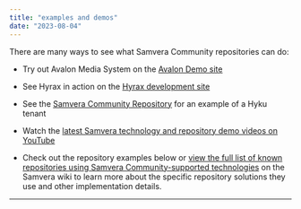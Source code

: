 ```yaml
---
title: "examples and demos"
date: "2023-08-04"
---
```


There are many ways to see what Samvera Community repositories can do:

- Try out Avalon Media System on the [Avalon Demo site](https://www.avalonmediasystem.org/try-out-avalon)

- See Hyrax in action on the [Hyrax development site](https://dev.nurax.samvera.org/)

- See the [Samvera Community Repository](https://repo.samvera.org/) for an example of a Hyku tenant

- Watch the [latest Samvera technology and repository demo videos on YouTube](https://youtube.com/playlist?list=PLvnoImgmm7Cf6K3ZdMiXDSwxhmfN6sQJq)

- Check out the repository examples below or [view the full list of known repositories using Samvera Community-supported technologies](https://samvera.atlassian.net/wiki/spaces/samvera/pages/422319621/Samvera+Implementations+in+production) on the Samvera wiki to learn more about the specific repository solutions they use and other implementation details.

---

<!-- #### Examples of Samvera Community repository solutions in action

American Theological Library Association (ATLA) - [Atla Digital Library](https://dl.atla.com/) provides [Atla](https://www.atla.com/) members and other organizations with access to aggregated theological library collections from across the US.

[British Library Shared Research Repository](https://iro.bl.uk/) - Institutional repositories for UK cultural heritage organisations, currently all Independent Research Organisations (IROs). Content includes a variety of outputs including published works, datasets, 3D models and exhibition material.  Six individual repositories with a unified search layer over the top.

[Carolina Digital Repository (CDR)](https://cdr.lib.unc.edu/) - Institutional Repository for OA articles, journals, student papers, research data, posters, 3d objects, OER and more.

Cincinnati University  - [Scholar@UC](https://scholar.uc.edu/) - Self-submission institutional repository.

Cornell University - [Southeast Asia Visions](http://seasiavisions.library.cornell.edu/) - A collection of more than 350 European travel accounts of pre-modern Southeast Asia.

[Didómena](https://didomena.ehess.fr/) - École des Hautes Études en Sciences Sociales (EHESS), School of Advanced Studies in the Social Sciences, France. Institutional research data repository. Self-deposit data repository for researchers in humanities and social sciences.

[Digital Commonwealth](https://www.digitalcommonwealth.org/) - historical collections from libraries, museums, and archives across Massachusetts.

The [Digital Repository of Ireland](https://repository.dri.ie/) - The Digital Repository of Ireland is a national digital repository for Ireland’s humanities, social sciences, and cultural heritage data.

[Duke University Digital Repository](https://repository.duke.edu/) - Digital repository for digitized and born-digital special collections; library purchased and licensed collections (including some ebooks); select University Archives materials.

[Duke University Research Data Repository](https://research.repository.duke.edu/) - Institutional repository for research data.

Emory University - [Emory Electronic Theses and Dissertations (ETD)](https://etd.library.emory.edu/) - Mediated self-deposit repository for theses and dissertations, used by multiple Emory University Schools and departments.

[George Washington University Libraries](https://scholarspace.library.gwu.edu/) - Institutional repository for research and scholarly output, including ETDs.

Indiana University - [Imago](http://imago.indiana.edu/catalog) - Repository for biological research collections. The bulk of the current content is over 150,000 pressed plant specimen images from the Indiana University Herbarium.

Indiana University - [Media Collections Online](https://media.dlib.indiana.edu/) - Central service for AV media collection at Indiana University. Contains media from a large variety of departments and schools at IU, the IU Libraries, and external partners.

Indiana University - [Pages Online](https://pages.dlib.indiana.edu/catalog) - Page turning application for uploading, describing, structuring, and providing access to digitized multi-page items from the IU Libraries collections.

[King's Fund Digital Archive](https://archive.kingsfund.org.uk/) - Digitized publications from the King's Fund from 1898 onwards.

[Linn-Benton Community College Community Archive](http://libarchive.linnbenton.edu/) - CommunityArchive@LBCC is a tool for showcasing and preserving important content created at Linn-Benton Community College.  Our collection focuses on teaching and learning materials (particularly Open Educational Resources) and institutional history.

[MAE, Theater Institute of Barcelona](http://colleccions.cdmae.cat/)

[Northeastern University Repository](http://repository.library.northeastern.edu/)

[Northwestern University AVR](http://media.library.northwestern.edu/) - Avalon-based media system for special collections and course reserves.

[Northwestern University Digital Collections](https://digitalcollections.library.northwestern.edu/)

Northwestern University Institutional Repository - [ARCH](https://arch.library.northwestern.edu/) - Institutional Repository research output including dissertations, data sets, and published articles.

Oregon State University - [ScholarsArchive@OSU](https://ir.library.oregonstate.edu/) - Institutional repository for scholarly content including graduate theses and dissertations, articles, presentations, technical reports, and research datasets.

Oregon State University - [Oregon Digital](https://oregondigital.org/) - Collaborative digital collections system for unique digitized and born-digital materials including photographs, articles, sheet music, manuscripts, ephemera, and more.

Princeton University Library - [Figgy](https://figgy.princeton.edu/) - Staff tool for building digital objects, which are served using IIIF, and embedded in our user-facing applications.  This is a secured site.  [A screencast is available here](https://vimeo.com/334453271).

[Tufts University Digital Library](http://dl.tufts.edu/)

University of Alberta [Education & Research Archive](https://era.library.ualberta.ca/)

University of California Los Angeles - [UCLA Library Digital Collections](https://ursus.library.ucla.edu/) The UCLA Digital Library Program (DLP) serves as the catalyst for the creation, management, and delivery of digital content in support of the UCLA Library mission and goals. The Program provides for the storage and dissemination of digital objects, including text, images, audio, and video in their various digital manifestations and combinations. The UCLA Library provides a web presence for digital collections, and provides storage, backup and digital preservation support for all digital content accepted into, or developed by, the Library.

University of California Santa Barbara [Alexandria Digital Research Library](https://www.alexandria.ucsb.edu/) - Digital collections system for unique digitized and born-digital library materials including photographs, prints, newspapers, maps, audio, sheet music, manuscripts, ETDs, and more.

University of California San Diego [Library Digital Collections](https://library.ucsd.edu/dc)

[University of Hong Kong Libraries Digital Repository](https://digitalrepository.lib.hku.hk/) - A platform for hosting digital contents received into or developed by [HKU Libraries](https://lib.hku.hk/) to support teaching, learning, research and knowledge exchange. The repository provides digitized materials including books, manuscripts, journals, articles, photographs, videos, audio, music scores, ephemera, posters, drawings and more.

The [University of Hull's digital repository](https://hydra.hull.ac.uk/) which includes a wide range of public material including journal articles and theses. Other categories of content, such as past undergraduate examination papers, are not public.

University of Michigan - [Deep Blue Data](https://deepblue.lib.umich.edu/data) - Research data repository for University of Michigan researchers. Deposit is mediated and access is open to all.

University of Michigan - [Fulcrum](https://www.fulcrum.org/) - Fulcrum is an open source publishing platform that helps publishers present the full richness of their authors' research outputs in a durable, discoverable, accessible and flexible form.

University of Utah - [The Hive](https://hive.utah.edu/) - Institutional research data repository.

University of Virginia - [Libra](http://libra.virginia.edu/) - Institutional Repository research output including dissertations and open scholarship, primarily self-deposit (unmediated workflow).

University of Virginia - [Virgo GIS](http://gis.lib.virginia.edu/): a maps and GIS data repository. -->

